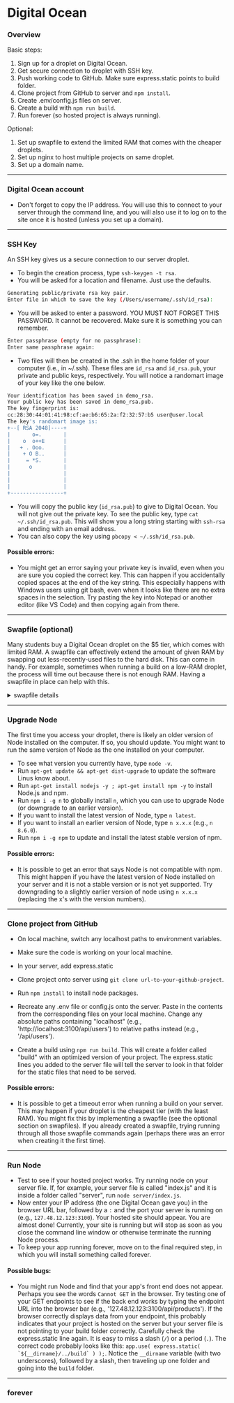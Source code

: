 # Digital Ocean

### Overview

Basic steps:
1. Sign up for a droplet on Digital Ocean.
1. Get secure connection to droplet with SSH key.
1. Push working code to GitHub. Make sure express.static points to build folder.
1. Clone project from GitHub to server and ```npm install```.
1. Create .env/config.js files on server.
1. Create a build with ```npm run build```.
1. Run forever (so hosted project is always running).

Optional:
1. Set up swapfile to extend the limited RAM that comes with the cheaper droplets.
1. Set up nginx to host multiple projects on same droplet.
1. Set up a domain name.


***


### Digital Ocean account
- Don't forget to copy the IP address. You will use this to connect to your server through the command line, and you will also use it to log on to the site once it is hosted (unless you set up a domain).


***


### SSH Key

An SSH key gives us a secure connection to our server droplet. 
- To begin the creation process, type ```ssh-keygen -t rsa```.
- You will be asked for a location and filename. Just use the defaults.
```sh
Generating public/private rsa key pair.
Enter file in which to save the key (/Users/username/.ssh/id_rsa):
```
- You will be asked to enter a password. YOU MUST NOT FORGET THIS PASSWORD. It cannot be recovered. Make sure it is something you can remember.
```sh
Enter passphrase (empty for no passphrase):
Enter same passphrase again:
```
- Two files will then be created in the .ssh in the home folder of your computer (i.e., in ~/.ssh). These files are ```id_rsa``` and ```id_rsa.pub```, your private and public keys, respectively. You will notice a randomart image of your key like the one below. 
```sh
Your identification has been saved in demo_rsa.
Your public key has been saved in demo_rsa.pub.
The key fingerprint is:
cc:28:30:44:01:41:98:cf:ae:b6:65:2a:f2:32:57:b5 user@user.local
The key's randomart image is:
+--[ RSA 2048]----+
|       o=.       |
|    o  o++E      |
|   + . Ooo.      |
|    + O B..      |
|     = *S.       |
|      o          |
|                 |
|                 |
|                 |
+-----------------+
```
- You will copy the public key (```id_rsa.pub```) to give to Digital Ocean. You will not give out the private key. To see the public key, type ```cat ~/.ssh/id_rsa.pub```. This will show you a long string starting with ```ssh-rsa``` and ending with an email address.
- You can also copy the key using ```pbcopy < ~/.ssh/id_rsa.pub```.

#### Possible errors:
- You might get an error saying your private key is invalid, even when you are sure you copied the correct key. This can happen if you accidentally copied spaces at the end of the key string. This especially happens with Windows users using git bash, even when it looks like there are no extra spaces in the selection. Try pasting the key into Notepad or another editor (like VS Code) and then copying again from there.


***


### Swapfile (optional)
Many students buy a Digital Ocean droplet on the $5 tier, which comes with limited RAM. A swapfile can effectively extend the amount of given RAM by swapping out less-recently-used files to the hard disk. This can come in handy. For example, sometimes when running a build on a low-RAM droplet, the process will time out because there is not enough RAM. Having a swapfile in place can help with this.

<details> <summary> swapfile details </summary> 

#### Create swapfile and turn on
```cli
touch /swapfile
fallocate -l 1G /swapfile
chmod 600 /swapfile
mkswap /swapfile
swapon /swapfile
```

#### Extra swap options:
- If you need to turn off the swapfile: ```swapoff /swapfile```.
- If you need to turn the swapfile back on: ```swapon /swapfile```.
- If you want to have the droplet load with the swapfile on, use ```nano /etc/fstab``` to open the fstab file, and at the bottom type ```/swapfile   none    swap    sw    0   0```.
- If you want to tell the server to swap files less often, use ```nano /etc/sysctl.conf``` to open the sysctl.conf file and type ```vm.swappiness=10``` to set the swappiness to 10 (instead of the default 60).

#### Possible errors:
- If the you get an error related to the ```fallocate``` command, it may be that the swapfile is currently on. You cannot fallocate a swapfile that is currently in use. Try turning off the swapfile with ```swapoff /swapfile``` and then entering the commands again, starting with ```fallocate -l 1G /swapfile``` and ending with ```swapon /swapfile``` (which turns it back on). 

</details>


***


### Upgrade Node

The first time you access your droplet, there is likely an older version of Node installed on the computer. If so, you should update. You might want to run the same version of Node as the one installed on your computer.
- To see what version you currently have, type ```node -v```.
- Run ```apt-get update && apt-get dist-upgrade``` to update the software Linus know about. 
- Run ```apt-get install nodejs -y ; apt-get install npm -y``` to install Node.js and npm.
- Run ```npm i -g n``` to globally install ```n```, which you can use to upgrade Node (or downgrade to an earlier version).
- If you want to install the latest version of Node, type ```n latest```.
- If you want to install an earlier version of Node, type ```n x.x.x``` (e.g., ```n 8.6.0```).
- Run ```npm i -g npm``` to update and install the latest stable version of npm.

#### Possible errors:
- It is possible to get an error that says Node is not compatible with npm. This might happen if you have the latest version of Node installed on your server and it is not a stable version or is not yet supported. Try downgrading to a slightly earlier version of node using ```n x.x.x``` (replacing the x's with the version numbers).


***


### Clone project from GitHub
- On local machine, switch any localhost paths to environment variables.
- Make sure the code is working on your local machine.
- In your server, add express.static


- Clone project onto server using ```git clone url-to-your-github-project```.
- Run ```npm install``` to install node packages.
- Recreate any .env file or config.js onto the server. Paste in the contents from the corresponding files on your local machine. Change any absolute paths containing "localhost" (e.g., 'http://localhost:3100/api/users') to relative paths instead (e.g., '/api/users').
- Create a build using ```npm run build```. This will create a folder called "build" with an optimized version of your project. The express.static lines you added to the server file will tell the server to look in that folder for the static files that need to be served.


#### Possible errors:
- It is possible to get a timeout error when running a build on your server. This may happen if your droplet is the cheapest tier (with the least RAM). You might fix this by implementing a swapfile (see the optional section on swapfiles). If you already created a swapfile, trying running through all those swapfile commands again (perhaps there was an error when creating it the first time).


***


### Run Node
- Test to see if your hosted project works. Try running node on your server file. If, for example, your server file is called "index.js" and it is inside a folder called "server", run ```node server/index.js```.
- Now enter your IP address (the one Digital Ocean gave you) in the browser URL bar, followed by a ```:``` and the port your server is running on (e.g., ```127.48.12.123:3100```). Your hosted site should appear. You are almost done! Currently, your site is running but will stop as soon as you close the command line window or otherwise terminate the running Node process.
- To keep your app running forever, move on to the final required step, in which you will install something called forever.

#### Possible bugs:
- You might run Node and find that your app's front end does not appear. Perhaps you see the words ```Cannot GET``` in the browser. Try testing one of your GET endpoints to see if the back end works by typing the endpoint URL into the browser bar (e.g., '127.48.12.123:3100/api/products'). If the browser correctly displays data from your endpoint, this probably indicates that your project is hosted on the server but your server file is not pointing to your build folder correctly. Carefully check the express.static line again. It is easy to miss a slash (```/```) or a period (```.```). The correct code probably looks like this: ```app.use( express.static( `${__dirname}/../build` ) );```. Notice the ```__dirname``` variable (with two underscores), followed by a slash, then traveling up one folder and going into the ```build``` folder.


***


### forever